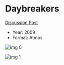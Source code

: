 # Daybreakers

[Discussion Post](https://www.avsforum.com/threads/bass-eq-for-filtered-movies.2995212/post-58514402)

* Year: 2009
* Format: Atmos

![img 0](https://i.imgur.com/cy52C96.jpg)

![img 1](https://i.imgur.com/pyjUHZ2.png)

